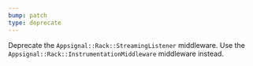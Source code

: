 ```yaml
---
bump: patch
type: deprecate
---
```


Deprecate the `Appsignal::Rack::StreamingListener` middleware. Use the `Appsignal::Rack::InstrumentationMiddleware` middleware instead.

